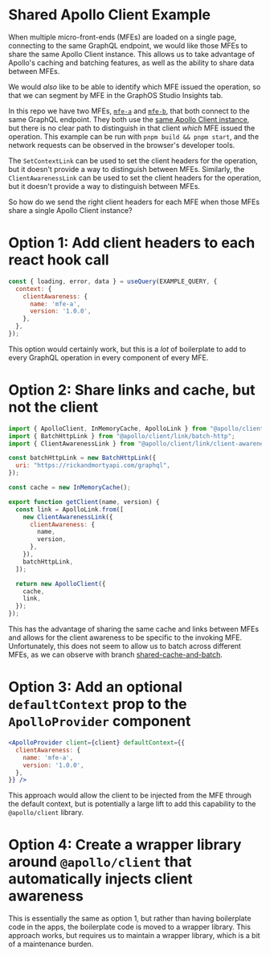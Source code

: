 # Shared Apollo Client Example

When multiple micro-front-ends (MFEs) are loaded on a single page, connecting to the same GraphQL endpoint, we would like those MFEs to share the same Apollo Client instance. This allows us to take advantage of Apollo's caching and batching features, as well as the ability to share data between MFEs.

We would *also* like to be able to identify which MFE issued the operation, so that we can segment by MFE in the GraphOS Studio Insights tab.

In this repo we have two MFEs, [`mfe-a`](./packages/mfe-a/bundle.jsx) and [`mfe-b`](./packages/mfe-b/bundle.jsx), that both connect to the same GraphQL endpoint. They both use the [same Apollo Client instance](./packages/shared-client/index.mjs), but there is no clear path to distinguish in that client _which_ MFE issued the operation. This example can be run with `pnpm build && pnpm start`, and the network requests can be observed in the browser's developer tools.

The `SetContextLink` can be used to set the client headers for the operation, but it doesn't provide a way to distinguish between MFEs. Similarly, the `ClientAwarenessLink` can be used to set the client headers for the operation, but it doesn't provide a way to distinguish between MFEs.

So how do we send the right client headers for each MFE when those MFEs share a single Apollo Client instance?

# Option 1: Add client headers to each react hook call
```jsx
const { loading, error, data } = useQuery(EXAMPLE_QUERY, {
  context: {
    clientAwareness: {
      name: 'mfe-a',
      version: '1.0.0',
    },
  },
});
```

This option would certainly work, but this is a _lot_ of boilerplate to add to every GraphQL operation in every component of every MFE.

# Option 2: Share links and cache, but not the client
```js
import { ApolloClient, InMemoryCache, ApolloLink } from "@apollo/client";
import { BatchHttpLink } from "@apollo/client/link/batch-http";
import { ClientAwarenessLink } from "@apollo/client/link/client-awareness";

const batchHttpLink = new BatchHttpLink({
  uri: "https://rickandmortyapi.com/graphql",
});

const cache = new InMemoryCache();

export function getClient(name, version) {
  const link = ApolloLink.from([
    new ClientAwarenessLink({
      clientAwareness: {
        name,
        version,
      },
    }),
    batchHttpLink,
  ]);

  return new ApolloClient({
    cache,
    link,
  });
});
```

This has the advantage of sharing the same cache and links between MFEs and allows for the client awareness to be specific to the invoking MFE. Unfortunately, this does not seem to allow us to batch across different MFEs, as we can observe with branch [shared-cache-and-batch](https://github.com/cbarringer/shared-apollo-client-example/tree/shared-cache-and-batch).

# Option 3: Add an optional `defaultContext` prop to the `ApolloProvider` component
```jsx
<ApolloProvider client={client} defaultContext={{
  clientAwareness: {
    name: 'mfe-a',
    version: '1.0.0',
  },
}} />
```

This approach would allow the client to be injected from the MFE through the default context, but is potentially a large lift to add this capability to the `@apollo/client` library.

# Option 4: Create a wrapper library around `@apollo/client` that automatically injects client awareness

This is essentially the same as option 1, but rather than having boilerplate code in the apps, the boilerplate code is moved to a wrapper library. This approach works, but requires us to maintain a wrapper library, which is a bit of a maintenance burden.
